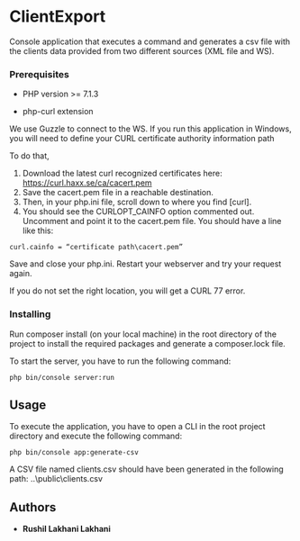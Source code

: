 # ClientExport

Console application that executes a command and generates a csv file with the clients data provided from two different sources (XML file and WS).


### Prerequisites

- PHP version >= 7.1.3 

- php-curl extension

We use Guzzle to connect to the WS. If you run this application in Windows,
you will need to define your CURL certificate authority information path

To do that,

1. Download the latest curl recognized certificates here: https://curl.haxx.se/ca/cacert.pem
2. Save the cacert.pem file in a reachable destination.
3. Then, in your php.ini file, scroll down to where you find [curl].
4. You should see the CURLOPT_CAINFO option commented out. Uncomment and point it to the cacert.pem file. You should have a line like this:
```
curl.cainfo = “certificate path\cacert.pem”
```

Save and close your php.ini. Restart your webserver and try your request again.

If you do not set the right location, you will get a CURL 77 error.

### Installing

Run composer install (on your local machine) in the root directory of the project to install the required packages and generate a composer.lock file.

To start the server, you have to run the following command:
```
php bin/console server:run
```

## Usage

To execute the application, you have to open a CLI in the root project directory and execute the following command:
```
php bin/console app:generate-csv
```

A CSV file named clients.csv should have been generated in the following path: ..\public\clients.csv


## Authors

* **Rushil Lakhani Lakhani** 



